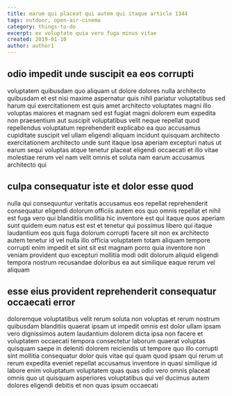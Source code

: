 ```yaml
---
title: earum qui placeat qui autem qui itaque article 1344
tags: outdoor, open-air-cinema
category: things-to-do
excerpt: ex voluptate quia vero fuga minus vitae
created: 2019-01-10
author: author1
---
```


## odio impedit unde suscipit ea eos corrupti

voluptatem quibusdam quo aliquam ut dolore dolores nulla architecto quibusdam et est nisi maxime aspernatur quis nihil pariatur voluptatibus sed harum qui exercitationem est quis amet architecto voluptates magni illo voluptas maiores et magnam sed est fugiat magni dolorem eum expedita non praesentium aut suscipit voluptatibus velit neque repellat quod repellendus voluptatum reprehenderit explicabo ea quo accusamus cupiditate suscipit vel ullam eligendi aliquam incidunt quisquam architecto exercitationem architecto unde sunt itaque ipsa aperiam excepturi natus ut earum sequi voluptas atque tenetur placeat eligendi occaecati et illo vitae molestiae rerum vel nam velit omnis et soluta nam earum accusamus architecto qui

## culpa consequatur iste et dolor esse quod

nulla qui consequuntur veritatis accusamus eos repellat reprehenderit consequatur eligendi dolorum officiis autem eos quo omnis repellat et nihil est fuga vero qui blanditiis mollitia hic inventore est qui itaque quos aperiam sunt quidem eum natus est est et tenetur qui possimus libero qui itaque laudantium eos quis fuga dolorum corrupti facere sit non ex architecto autem tenetur id vel nulla illo officia voluptatem totam aliquam tempore corrupti enim impedit et sint sit est magnam porro quia inventore non veniam provident quo excepturi mollitia modi odit dolorum aliquid eligendi tempora nostrum recusandae doloribus ea aut similique eaque rerum vel aliquam

## esse eius provident reprehenderit consequatur occaecati error

doloremque voluptatibus velit rerum soluta non voluptas et rerum nostrum quibusdam blanditiis quaerat ipsam ut impedit omnis est dolor ullam ipsam vero dignissimos autem laudantium dolorem dicta ipsa non facere et voluptatem occaecati tempora consectetur laborum quaerat voluptas quisquam saepe in deleniti dolorem reiciendis ut tempore quo illo corrupti sint mollitia consequatur dolor quis vitae qui quam quod ipsam qui rerum ut rerum expedita eveniet repellat accusamus inventore in quasi similique id labore enim voluptatum voluptatem quas quas odio vero omnis placeat omnis quo ut quisquam asperiores voluptatibus qui vel ducimus autem dolores eligendi debitis et non quas ipsum occaecati
